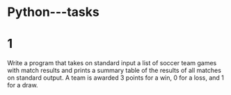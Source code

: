 # Python---tasks
# 1
Write a program that takes on standard input a list of soccer team games with match results and prints a summary table of the results of all matches on standard output.
A team is awarded 3 points for a win, 0 for a loss, and 1 for a draw.
